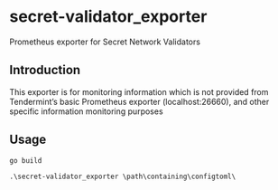 # secret-validator_exporter
Prometheus exporter for Secret Network Validators


## Introduction
This exporter is for monitoring information which is not provided from Tendermint’s basic Prometheus exporter (localhost:26660), and other specific information monitoring purposes

## Usage

`go build`

`.\secret-validator_exporter \path\containing\configtoml\`
